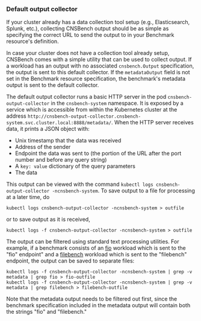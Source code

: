 ### Default output collector

If your cluster already has a data collection tool setup (e.g., Elasticsearch,
Splunk, etc.), collecting CNSBench output should be as simple as specifying the
correct URL to send the output to in your Benchmark resource's definition.

In case your cluster does not have a collection tool already setup, CNSBench
comes with a simple utility that can be used to collect output.  If a workload
has an output with no associated `cnsbench.Output` specification, the output is
sent to this default collector.  If the `metadataOutput` field is not set in the
Benchmark resource specification, the benchmark's metadata output is sent to the
default collector.

The default output collector runs a basic HTTP server in the pod
`cnsbench-output-collector` in the `cnsbench-system` namespace.  It is exposed
by a service which is accessible from within the Kubernetes cluster at the
address
`http://cnsbench-output-collector.cnsbench-system.svc.cluster.local:8888/metadata/`.
When the HTTP server receives data, it prints a JSON object with:
* Unix timestamp that the data was received
* Address of the sender
* Endpoint the data was sent to (the portion of the URL after the port number
  and before any query string)
* A `key: value` dictionary of the query parameters
* The data

This output can be viewed with the command `kubectl logs
cnsbench-output-collector -ncnsbench-system`.  To save output to a file for
processing at a later time, do
```Shell
kubectl logs cnsbench-output-collector -ncnsbench-system > outfile
```
or to save output as it is received,
```Shell
kubectl logs -f cnsbench-output-collector -ncnsbench-system > outfile
```

The output can be filtered using standard text processing utilities.  For
example, if a benchmark consists of an
[fio](https://github.com/CNSBench/workload-library/tree/master/workloads/fio)
workload which is sent to the "fio" endpoint" and a
[filebench](https://github.com/CNSBench/workload-library/tree/master/workloads/filebench)
workload which is sent to the "filebench" endpoint, the output can be saved to
separate files:
```Shell
kubectl logs -f cnsbench-output-collector -ncnsbench-system | grep -v metadata | grep fio > fio-outfile
kubectl logs -f cnsbench-output-collector -ncnsbench-system | grep -v metadata | grep filebench > filebench-outfile
```
Note that the metadata output needs to be filtered out first, since the
benchmark specification included in the metadata output will contain both the
strings "fio" and "filebench."
